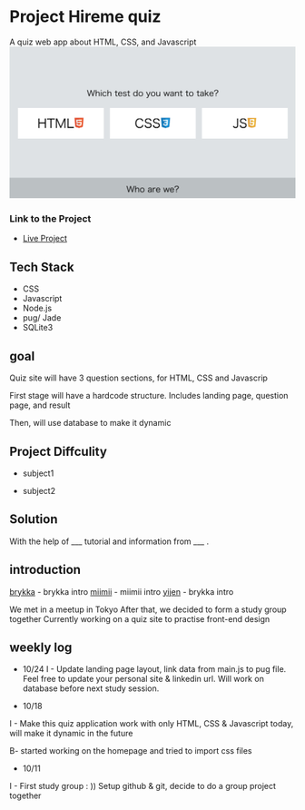 # Project Hireme quiz
 A quiz web app about HTML, CSS, and Javascript
 ![Project Image](img/hireme.png)

### Link to the Project
* [Live Project](http://bit.ly/hireMe_MBY) 

## Tech Stack
* CSS
* Javascript
* Node.js
* pug/ Jade
* SQLite3

## goal
Quiz site will have 3 question sections, for HTML, CSS and Javascrip

First stage will have a hardcode structure. Includes landing page, question page, and result

Then, will use database to make it dynamic

## Project Diffculity

* subject1

* subject2

## Solution
With the help of ___ tutorial and information from ___ . 

## introduction
[brykka](https://github.com/brykka) - brykka intro
[miimii](https://github.com/Miimii1010) - miimii intro
[yijen](https://github.com/theyij) - brykka intro

We met in a meetup in Tokyo
After that, we decided to form a study group together
Currently working on a quiz site to practise front-end design

## weekly log
- 10/24
I - Update landing page layout, link data from main.js to pug file. Feel free to update your personal site & linkedin url. Will work on database before next study session.  

- 10/18 

I - Make this quiz application work with only HTML, CSS & Javascript today, will make it dynamic in the future

B- started working on the homepage and tried to import css files

- 10/11

I - First study group : )) Setup github & git, decide to do a group project together



  
